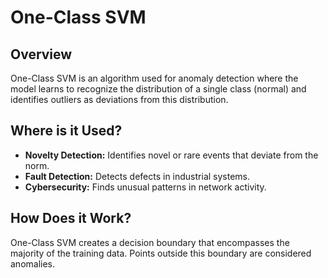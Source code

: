 # One-Class SVM

## Overview

One-Class SVM is an algorithm used for anomaly detection where the model learns to recognize the distribution of a single class (normal) and identifies outliers as deviations from this distribution.

## Where is it Used?

- **Novelty Detection:** Identifies novel or rare events that deviate from the norm.
- **Fault Detection:** Detects defects in industrial systems.
- **Cybersecurity:** Finds unusual patterns in network activity.

## How Does it Work?

One-Class SVM creates a decision boundary that encompasses the majority of the training data. Points outside this boundary are considered anomalies.
